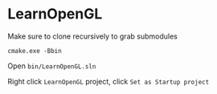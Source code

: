 # LearnOpenGL

Make sure to clone recursively to grab submodules

```shell
cmake.exe -Bbin
```

Open `bin/LearnOpenGL.sln`

Right click `LearnOpenGL` project, click `Set as Startup project`

